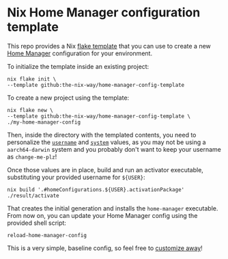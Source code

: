 # Nix Home Manager configuration template

This repo provides a Nix [flake template][template] that you can use to create a new [Home Manager][hm] configuration for your environment.

To initialize the template inside an existing project:

```shell
nix flake init \
--template github:the-nix-way/home-manager-config-template
```

To create a new project using the template:

```shell
nix flake new \
--template github:the-nix-way/home-manager-config-template \
./my-home-manager-config
```

Then, inside the directory with the templated contents, you need to personalize the [`username`][username] and [`system`][system] values, as you may not be using a `aarch64-darwin` system and you probably don't want to keep your username as `change-me-plz`!

Once those values are in place, build and run an activator executable, substituting your provided username for `${USER}`:

```shell
nix build '.#homeConfigurations.${USER}.activationPackage'
./result/activate
```

That creates the initial generation and installs the `home-manager` executable. From now on, you can update your Home Manager config using the provided shell script:

```shell
reload-home-manager-config
```

This is a very simple, baseline config, so feel free to [customize away][options]!

[hm]: https://github.com/nix-community/home-manager
[options]: https://nix-community.github.io/home-manager/options.html
[system]: ./template/flake.nix#L15
[template]: https://github.com/NixOS/templates
[username]: ./template/flake.nix#L14
